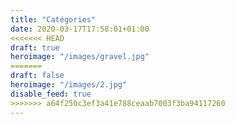 ```yaml
---
title: "Catégories"
date: 2020-03-17T17:58:01+01:00
<<<<<<< HEAD
draft: true
heroimage: "/images/gravel.jpg"
=======
draft: false
heroimage: "/images/2.jpg"
disable_feed: true
>>>>>>> a64f250c3ef3a41e788ceaab7003f3ba94117260
---
```

